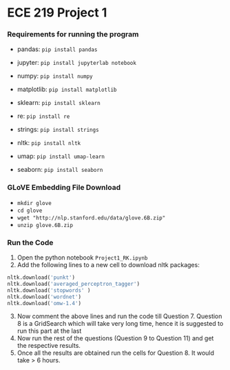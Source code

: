 # ECE 219 Project 1 

### Requirements for running the program

- pandas: `pip install pandas`

- jupyter: `pip install jupyterlab notebook`

- numpy: `pip install numpy`

- matplotlib: `pip install matplotlib`

- sklearn: `pip install sklearn`

- re: `pip install re`

- strings: `pip install strings`

- nltk: `pip install nltk`

- umap: `pip install umap-learn`

- seaborn: `pip install seaborn`

### GLoVE Embedding File Download

- `mkdir glove`
- `cd glove`
- `wget "http://nlp.stanford.edu/data/glove.6B.zip"`
- `unzip glove.6B.zip`

### Run the Code 

1. Open the python notebook `Project1_RK.ipynb`
2. Add the following lines to a new cell to download nltk packages:
```python
nltk.download('punkt')
nltk.download('averaged_perceptron_tagger')
nltk.download('stopwords' )
nltk.download('wordnet')
nltk.download('omw-1.4') 
```
3. Now comment the above lines and run the code till Question 7. Question 8 is a GridSearch which will take very long time, hence it is suggested to run this part at the last
4. Now run the rest of the questions (Question 9 to Question 11) and get the respective results. 
5. Once all the results are obtained run the cells for Question 8. It would take > 6 hours. 
